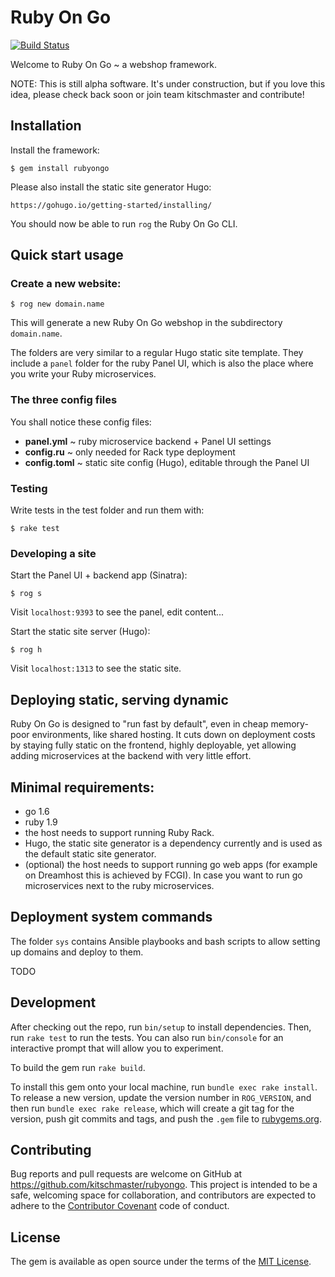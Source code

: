 # Ruby On Go

[![Build Status](https://travis-ci.org/mihael/rubyongo.png?branch=master)](https://travis-ci.org/kitschmaster/rubyongo)

Welcome to Ruby On Go ~ a webshop framework.

NOTE: This is still alpha software. It's under construction, but if you love this idea, please check back soon or join team kitschmaster and contribute!

## Installation

Install the framework:

    $ gem install rubyongo

Please also install the static site generator Hugo:

    https://gohugo.io/getting-started/installing/

You should now be able to run `rog` the Ruby On Go CLI.

## Quick start usage

### Create a new website:

    $ rog new domain.name

This will generate a new Ruby On Go webshop in the subdirectory `domain.name`.

The folders are very similar to a regular Hugo static site template. They include a `panel` folder for the ruby Panel UI, which is also the place where you write your Ruby microservices.

### The three config files

You shall notice these config files:

+ __panel.yml__ ~ ruby microservice backend + Panel UI settings
+ __config.ru__ ~ only needed for Rack type deployment
+ __config.toml__ ~ static site config (Hugo), editable through the Panel UI

### Testing

Write tests in the test folder and run them with:

    $ rake test

### Developing a site

Start the Panel UI + backend app (Sinatra):

    $ rog s

Visit `localhost:9393` to see the panel, edit content...

Start the static site server (Hugo):

    $ rog h

Visit `localhost:1313` to see the static site.

## Deploying static, serving dynamic

Ruby On Go is designed to "run fast by default", even in cheap memory-poor environments, like shared hosting. It cuts down on deployment costs by staying fully static on the frontend, highly deployable, yet allowing adding microservices at the backend with very little effort.


## Minimal requirements:

+ go 1.6
+ ruby 1.9
+ the host needs to support running Ruby Rack.
+ Hugo, the static site generator is a dependency currently and is used as the default static site generator.
+ (optional) the host needs to support running go web apps (for example on Dreamhost this is achieved by FCGI). In case you want to run go microservices next to the ruby microservices.

## Deployment system commands

The folder `sys` contains Ansible playbooks and bash scripts to allow setting up domains and deploy to them.

TODO

## Development

After checking out the repo, run `bin/setup` to install dependencies. Then, run `rake test` to run the tests. You can also run `bin/console` for an interactive prompt that will allow you to experiment.

To build the gem run `rake build`.

To install this gem onto your local machine, run `bundle exec rake install`. To release a new version, update the version number in `ROG_VERSION`, and then run `bundle exec rake release`, which will create a git tag for the version, push git commits and tags, and push the `.gem` file to [rubygems.org](https://rubygems.org).

## Contributing

Bug reports and pull requests are welcome on GitHub at https://github.com/kitschmaster/rubyongo. This project is intended to be a safe, welcoming space for collaboration, and contributors are expected to adhere to the [Contributor Covenant](http://contributor-covenant.org) code of conduct.

## License

The gem is available as open source under the terms of the [MIT License](https://opensource.org/licenses/MIT).
